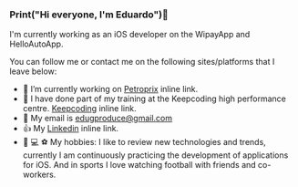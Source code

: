 ### Print("Hi everyone, I'm Eduardo")👋

I'm currently working as an iOS developer on the WipayApp and HelloAutoApp.

You can follow me or contact me on the following sites/platforms that I leave below:


- 💼 I’m currently working on [Petroprix](https://petroprix.com) inline link.
- 📖 I have done part of my training at the Keepcoding high performance centre. [Keepcoding](https://keepcoding.io) inline link.
- 📩  My email is edugproduce@gmail.com
- 👍 My [Linkedin](https://www.linkedin.com/in/eduardo-martinez-palomino-bb3a32173/) inline link.
- 📲 💻 ⚽️ My hobbies: I like to review new technologies and trends, currently I am continuously practicing the development of applications for iOS. And in sports I love watching football with friends and co-workers.

